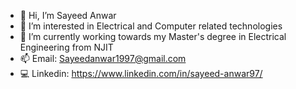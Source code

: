 - 👋 Hi, I’m Sayeed Anwar
- 👀 I’m interested in Electrical and Computer related technologies
- 🌱 I’m currently working towards my Master's degree in Electrical Engineering from NJIT 
- 📫 Email: Sayeedanwar1997@gmail.com
- 💻 Linkedin: https://www.linkedin.com/in/sayeed-anwar97/

<!---
Sayeed97/Sayeed97 is a ✨ special ✨ repository because its `README.md` (this file) appears on your GitHub profile.
You can click the Preview link to take a look at your changes.
--->
